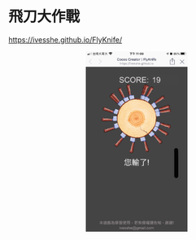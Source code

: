 # 飛刀大作戰
https://ivesshe.github.io/FlyKnife/
<center class="half">
    <img src="https://github.com/IvesShe/CocosCreatorDemo/blob/master/S__38633483.jpg?raw=true" width="200"/>
</center>
